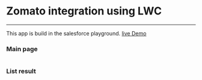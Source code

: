 # Zomato integration using LWC

---

This app is build in the salesforce playground.
[live Demo](https://developer.salesforce.com/docs/component-library/tools/playground/2EcfF9ay/18/edit)

### Main page

<img srsc="./main_page.PNG"/>

### List result

<img srsc="./restro_list.PNG"/>
